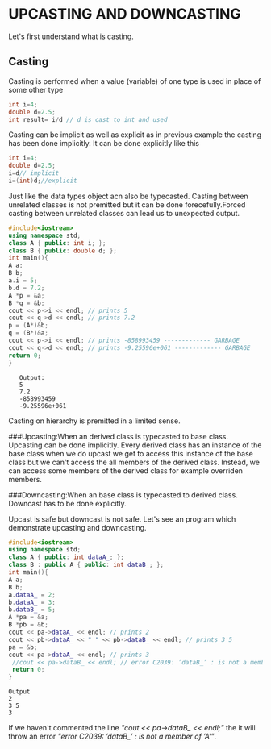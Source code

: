 # UPCASTING AND DOWNCASTING
Let's first understand what is casting.
## Casting
Casting is performed when a value (variable) of one type is used in place of
some other type
``` c++
int i=4;
double d=2.5;
int result= i/d // d is cast to int and used
  ```
  Casting can be implicit as well as explicit as in previous example the casting has been done implicitly. It can be done explicitly like this
  ``` c++
  int i=4;
  double d=2.5;
  i=d// implicit
  i=(int)d;//explicit
  ```
  Just like the data types object acn also be typecasted. Casting between unrelated classes is not premitted but it can be done forecefully.Forced casting between unrelated classes can lead us to unexpected output.
  
   ```c++
#include<iostream>
using namespace std;
class A { public: int i; };
class B { public: double d; };
int main(){
A a;
B b;
a.i = 5;
b.d = 7.2;
A *p = &a;
B *q = &b;
cout << p->i << endl; // prints 5
cout << q->d << endl; // prints 7.2
p = (A*)&b;
q = (B*)&a;
cout << p->i << endl; // prints -858993459 ------------- GARBAGE
cout << q->d << endl; // prints -9.25596e+061 ------------- GARBAGE
return 0;
}
```
```
   Output:
   5
   7.2
   -858993459
   -9.25596e+061
 ```
   Casting on hierarchy is premitted in a limited sense.
   
   ###Upcasting:When an derived class is typecasted to base class. Upcasting can be done implicitly. Every derived class has an instance of the base class when we do upcast we get to access this instance of the base class but we can't access the all members of the derived class. Instead, we can access some members of the derived class for example overriden members.
   
   ###Downcasting:When an base class is typecasted to derived class. Downcast has to be done explicitly.
   
   Upcast is safe but downcast is not safe. Let's see an program which demonstrate upcasting and downcasting.
```c++ 
#include<iostream>
using namespace std;
class A { public: int dataA_; };
class B : public A { public: int dataB_; };
int main(){
A a;
B b;
a.dataA_ = 2;
b.dataA_ = 3;
b.dataB_ = 5;
A *pa = &a;
B *pb = &b;
cout << pa->dataA_ << endl; // prints 2
cout << pb->dataA_ << " " << pb->dataB_ << endl; // prints 3 5
pa = &b;
cout << pa->dataA_ << endl; // prints 3
 //cout << pa->dataB_ << endl; // error C2039: ’dataB_’ : is not a member of ’A’
 return 0;
}
 ```
 ```
Output
2
3 5
3
```
If we haven't commented the line *"cout << pa->dataB_ << endl;"* the it will throw an error *"error C2039: ’dataB_’ : is not a member of ’A’"*.
 
